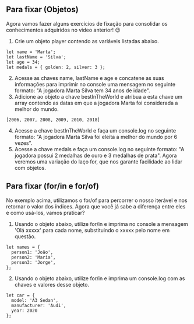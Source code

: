 ## Para fixar (Objetos)

Agora vamos fazer alguns exercícios de fixação para consolidar os conhecimentos adquiridos no video anterior! 😉

1. Crie um objeto player contendo as variáveis listadas abaixo.
```
let name = 'Marta';
let lastName = 'Silva';
let age = 34;
let medals = { golden: 2, silver: 3 };
```
2. Acesse as chaves name, lastName e age e concatene as suas informações para imprimir no console uma mensagem no seguinte formato: "A jogadora Marta Silva tem 34 anos de idade".
3. Adicione ao objeto a chave bestInTheWorld e atribua a esta chave um array contendo as datas em que a jogadora Marta foi considerada a melhor do mundo.
```
[2006, 2007, 2008, 2009, 2010, 2018]
```
4. Acesse a chave bestInTheWorld e faça um console.log no seguinte formato: "A jogadora Marta Silva foi eleita a melhor do mundo por 6 vezes".
5. Acesse a chave medals e faça um console.log no seguinte formato: "A jogadora possui 2 medalhas de ouro e 3 medalhas de prata".
Agora veremos uma variação do laço for, que nos garante facilidade ao lidar com objetos.

## Para fixar (for/in e for/of)

No exemplo acima, utilizamos o for/of para percorrer o nosso iterável e nos retornar o valor dos índices.
Agora que você já sabe a diferença entre eles e como usá-los, vamos praticar?

1. Usando o objeto abaixo, utilize for/in e imprima no console a mensagem 'Olá xxxxx' para cada nome, substituindo o xxxxx pelo nome em questão.
```
let names = {
  person1: 'João',
  person2: 'Maria',
  person3: 'Jorge',
};
```
2. Usando o objeto abaixo, utilize for/in e imprima um console.log com as chaves e valores desse objeto.
```
let car = {
  model: 'A3 Sedan',
  manufacturer: 'Audi',
  year: 2020
};
```
